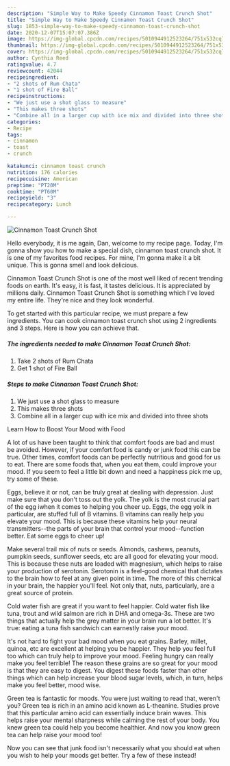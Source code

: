 ```yaml
---
description: "Simple Way to Make Speedy Cinnamon Toast Crunch Shot"
title: "Simple Way to Make Speedy Cinnamon Toast Crunch Shot"
slug: 1853-simple-way-to-make-speedy-cinnamon-toast-crunch-shot
date: 2020-12-07T15:07:07.386Z
image: https://img-global.cpcdn.com/recipes/5010944912523264/751x532cq70/cinnamon-toast-crunch-shot-recipe-main-photo.jpg
thumbnail: https://img-global.cpcdn.com/recipes/5010944912523264/751x532cq70/cinnamon-toast-crunch-shot-recipe-main-photo.jpg
cover: https://img-global.cpcdn.com/recipes/5010944912523264/751x532cq70/cinnamon-toast-crunch-shot-recipe-main-photo.jpg
author: Cynthia Reed
ratingvalue: 4.7
reviewcount: 42044
recipeingredient:
- "2 shots of Rum Chata"
- "1 shot of Fire Ball"
recipeinstructions:
- "We just use a shot glass to measure"
- "This makes three shots"
- "Combine all in a larger cup with ice mix and divided into three shots"
categories:
- Recipe
tags:
- cinnamon
- toast
- crunch

katakunci: cinnamon toast crunch 
nutrition: 176 calories
recipecuisine: American
preptime: "PT20M"
cooktime: "PT60M"
recipeyield: "3"
recipecategory: Lunch

---
```



![Cinnamon Toast Crunch Shot](https://img-global.cpcdn.com/recipes/5010944912523264/751x532cq70/cinnamon-toast-crunch-shot-recipe-main-photo.jpg)

Hello everybody, it is me again, Dan, welcome to my recipe page. Today, I'm gonna show you how to make a special dish, cinnamon toast crunch shot. It is one of my favorites food recipes. For mine, I'm gonna make it a bit unique. This is gonna smell and look delicious.



Cinnamon Toast Crunch Shot is one of the most well liked of recent trending foods on earth. It's easy, it is fast, it tastes delicious. It is appreciated by millions daily. Cinnamon Toast Crunch Shot is something which I've loved my entire life. They're nice and they look wonderful.


To get started with this particular recipe, we must prepare a few ingredients. You can cook cinnamon toast crunch shot using 2 ingredients and 3 steps. Here is how you can achieve that.

<!--inarticleads1-->

##### The ingredients needed to make Cinnamon Toast Crunch Shot:

1. Take 2 shots of Rum Chata
1. Get 1 shot of Fire Ball




<!--inarticleads2-->

##### Steps to make Cinnamon Toast Crunch Shot:

1. We just use a shot glass to measure
1. This makes three shots
1. Combine all in a larger cup with ice mix and divided into three shots




Learn How to Boost Your Mood with Food


A lot of us have been taught to think that comfort foods are bad and must be avoided. However, if your comfort food is candy or junk food this can be true. Other times, comfort foods can be perfectly nutritious and good for us to eat. There are some foods that, when you eat them, could improve your mood. If you seem to feel a little bit down and need a happiness pick me up, try some of these.

Eggs, believe it or not, can be truly great at dealing with depression. Just make sure that you don't toss out the yolk. The yolk is the most crucial part of the egg iwhen it comes to helping you cheer up. Eggs, the egg yolk in particular, are stuffed full of B vitamins. B vitamins can really help you elevate your mood. This is because these vitamins help your neural transmitters--the parts of your brain that control your mood--function better. Eat some eggs to cheer up!

Make several trail mix of nuts or seeds. Almonds, cashews, peanuts, pumpkin seeds, sunflower seeds, etc are all good for elevating your mood. This is because these nuts are loaded with magnesium, which helps to raise your production of serotonin. Serotonin is a feel-good chemical that dictates to the brain how to feel at any given point in time. The more of this chemical in your brain, the happier you'll feel. Not only that, nuts, particularly, are a great source of protein.

Cold water fish are great if you want to feel happier. Cold water fish like tuna, trout and wild salmon are rich in DHA and omega-3s. These are two things that actually help the grey matter in your brain run a lot better. It's true: eating a tuna fish sandwich can earnestly raise your mood. 

It's not hard to fight your bad mood when you eat grains. Barley, millet, quinoa, etc are excellent at helping you be happier. They help you feel full too which can truly help to improve your mood. Feeling hungry can really make you feel terrible! The reason these grains are so great for your mood is that they are easy to digest. You digest these foods faster than other things which can help increase your blood sugar levels, which, in turn, helps make you feel better, mood wise.

Green tea is fantastic for moods. You were just waiting to read that, weren't you? Green tea is rich in an amino acid known as L-theanine. Studies prove that this particular amino acid can essentially induce brain waves. This helps raise your mental sharpness while calming the rest of your body. You knew green tea could help you become healthier. And now you know green tea can help raise your mood too!

Now you can see that junk food isn't necessarily what you should eat when you wish to help your moods get better. Try a few of these instead!

